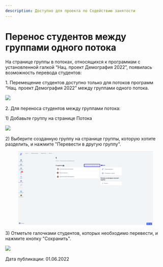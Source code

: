 ```yaml
---
description: Доступно для проекта по Содействию занятости
---
```


# Перенос студентов между группами одного потока

На странице группы в потоках, относящихся к программам с установленной галкой “Нац. проект Демография 2022”, появилась возможность перевода студентов:

1\. Перемещение студентов доступно только для потоков программ “Нац. проект Демография 2022” между группами одного потока.

![](https://lh3.googleusercontent.com/2_w1xdix1b9qE3-ELb3p5ITirWzwab16FM-ktRD8jJVuZRsdIVXvCajtpLJj_yvIQ6zjuE0WRUrdTxf7TYvUyyMpVQH_L7Nym85smNye4wuW8uKEk6MXdps4IMXQhkywr6JlD1JRkeAUnW31Xg)



2\. Для переноса студентов между группами потока:

&#x20;   1\) Добавьте группу на странице Потока

![](https://lh6.googleusercontent.com/vPlupN92ZAqZqxa52shBWTqqpVvuV4HKvQJ3VdUGZvg4dxAiLmHaEvjg-eREYVXeQtWGXpJUG-p8c805zFaZhfKcbTg-yPrYjh3eSklyz3Wi9i7JTqUppnv3YPxeV7whPf_1ktV2e6--fGCItA)

&#x20;   2\) Выберите созданную группу на странице группы, которую хотите разделить, и нажмите "Перевести в другую группу".&#x20;

<figure><img src="../../.gitbook/assets/image (594).png" alt=""><figcaption></figcaption></figure>

&#x20;   3\) Отметьте галочками студентов, которых необходимо перевести, и нажмите кнопку       "Сохранить".

![](https://lh4.googleusercontent.com/URWvJRJrklj1NL2s6bRvE3zcxckykHsc0rv_G2oaKmqq8LCy1I1CdI-I5ALyBWpFa6kMwJrdFadi8DgFuBf12YsBfgDuj3sjY3F0oFyFFNS_3a-s1nMKfO5v8hFHwIM15iBMSpx7TRGV2N7Wug)

Дата публикации: 01.06.2022
